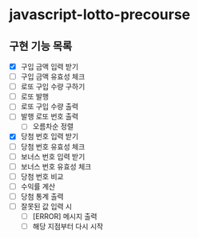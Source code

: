# javascript-lotto-precourse

## 구현 기능 목록

- [x] 구입 금액 입력 받기
- [ ] 구입 금액 유효성 체크
- [ ] 로또 구입 수량 구하기
- [ ] 로또 발행
- [ ] 로또 구입 수량 출력
- [ ] 발행 로또 번호 출력
  - [ ] 오름차순 정렬
- [x] 당첨 번호 입력 받기
- [ ] 당첨 번호 유효성 체크
- [ ] 보너스 번호 입력 받기
- [ ] 보너스 번호 유효성 체크
- [ ] 당첨 번호 비교
- [ ] 수익률 계산
- [ ] 당첨 통계 출력
- [ ] 잘못된 값 입력 시
  - [ ] [ERROR] 메시지 출력
  - [ ] 해당 지점부터 다시 시작
